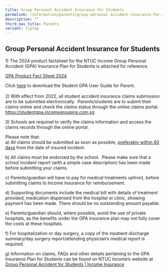 ```yaml
---
title: Group Personal Accident Insurance for Students
permalink: /information/parents/group-personal-accident-insurance-for-students/
description: ""
third_nav_title: Parents
variant: tiptap
---
```

<h2>Group Personal Accident Insurance for Students</h2>
<p>1) The 2024 product factsheet for the NTUC Income Group Personal Accident
(GPA) Insurance Plan for Students is attached for reference.</p>
<p><a href="/files/Product_Fact_Sheet_Year_2024.pdf" rel="noopener noreferrer nofollow" target="_blank">GPA Product Fact Sheet 2024</a>&nbsp;</p>
<p>Click <a href="/files/Student GPA User Guide - Parent.pdf" rel="noopener noreferrer nofollow" target="_blank">here</a> to
download the Student GPA User Guide for Parent.
<br>
<br>2) With effect from 2022, all student accident insurance claims submission
are to be submitted electronically.&nbsp; Parents/students are to submit
their claims online and check the claims status through the online claims
portal. <strong>&nbsp;</strong><a href="https://studentgpa.incomegroupins.com.sg" rel="noopener noreferrer nofollow" target="_blank"> https://studentgpa.incomegroupins.com.sg</a>
</p>
<p>3) Schools are required to verify the claims information and access the
claims records through the online portal.&nbsp;</p>
<p>Please note that:
<br>a) All claims should be submitted as soon as possible, <u>preferably within 60 days</u> from
the date of insured incident.</p>
<p>b) All claims must be endorsed by the school.&nbsp; Please make sure that
a school incident report (with a simple case description) has been made
before submitting your claims.</p>
<p>c) Parents/guardian will have to pay for medical treatments upfront, before
submitting claims to Income Insurance for reimbursement.&nbsp;</p>
<p>d) Supporting documents include the medical bill with details of treatment
provided, medication dispensed from the hospital or clinic, showing payment
has been made. There should be no outstanding amount payable.</p>
<p>e) Parents/guardian should, where possible, avoid the use of private hospitals,
as the benefits under the GPA insurance plan may not fully cover the costs
at these hospitals.</p>
<p>f) For hospitalization or day surgery, a copy of the inpatient discharge
summary/day surgery report/attending physician’s medical report is required.</p>
<p>g) Information on claims, FAQs and other details pertaining to the GPA
Insurance Plan for Students can be found on NTUC Income’s website at
<a href="https://www.income.com.sg/group-insurance-for-schools-and-centres-and-moe/group-personal-accident-for-students" rel="noopener noreferrer nofollow" target="_blank">Group Personal Accident for Students | Income Insurance</a>
</p>
